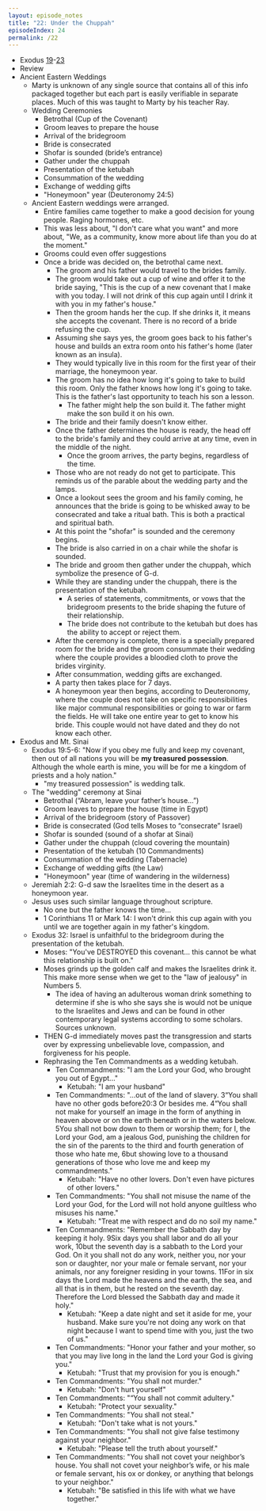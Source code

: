 ```yaml
---
layout: episode_notes
title: "22: Under the Chuppah"
episodeIndex: 24
permalink: /22
---
```

- Exodus [19](https://my.bible.com/bible/111/EXO.19.NIV)-[23](https://my.bible.com/bible/111/EXO.23.NIV)
- Review
- Ancient Eastern Weddings
  - Marty is unknown of any single source that contains all of this info packaged together but each part is easily verifiable in separate places. Much of this was taught to Marty by his teacher Ray.
  - Wedding Ceremonies
    - Betrothal (Cup of the Covenant)
    - Groom leaves to prepare the house
    - Arrival of the bridegroom
    - Bride is consecrated
    - Shofar is sounded (bride’s entrance)
    - Gather under the chuppah
    - Presentation of the ketubah
    - Consummation of the wedding
    - Exchange of wedding gifts
    - "Honeymoon" year (Deuteronomy 24:5)
  - Ancient Eastern weddings were arranged.
    - Entire families came together to make a good decision for young people. Raging hormones, etc.
    - This was less about, "I don't care what you want" and more about, "We, as a community, know more about life than you do at the moment."
    - Grooms could even offer suggestions
    - Once a bride was decided on, the betrothal came next.
      - The groom and his father would travel to the brides family.
      - The groom would take out a cup of wine and offer it to the bride saying, "This is the cup of a new covenant that I make with you today. I will not drink of this cup again until I drink it with you in my father's house."
      - Then the groom hands her the cup. If she drinks it, it means she accepts the covenant. There is no record of a bride refusing the cup.
      - Assuming she says yes, the groom goes back to his father's house and builds an extra room onto his father's home (later known as an insula).
      - They would typically live in this room for the first year of their marriage, the honeymoon year.
      - The groom has no idea how long it's going to take to build this room. Only the father knows how long it's going to take. This is the father's last opportunity to teach his son a lesson.
        - The father might help the son build it. The father might make the son build it on his own.
      - The bride and their family doesn't know either.
      - Once the father determines the house is ready, the head off to the bride's family and they could arrive at any time, even in the middle of the night.
        - Once the groom arrives, the party begins, regardless of the time.
      - Those who are not ready do not get to participate. This reminds us of the parable about the wedding party and the lamps.
      - Once a lookout sees the groom and his family coming, he announces that the bride is going to be whisked away to be consecrated and take a ritual bath. This is both a practical and spiritual bath.
      - At this point the "shofar" is sounded and the ceremony begins.
      - The bride is also carried in on a chair while the shofar is sounded.
      - The bride and groom then gather under the chuppah, which symbolize the presence of G-d.
      - While they are standing under the chuppah, there is the presentation of the ketubah.
        - A series of statements, commitments, or vows that the bridegroom presents to the bride shaping the future of their relationship.
        - The bride does not contribute to the ketubah but does has the ability to accept or reject them.
      - After the ceremony is complete, there is a specially prepared room for the bride and the groom consummate their wedding where the couple provides a bloodied cloth to prove the brides virginity.
      - After consummation, wedding gifts are exchanged.
      - A party then takes place for 7 days.
      - A honeymoon year then begins, according to Deuteronomy, where the couple does not take on specific responsibilities like major communal responsibilities or going to war or farm the fields. He will take one entire year to get to know his bride. This couple would not have dated and they do not know each other.
- Exodus and Mt. Sinai
  - Exodus 19:5-6: "Now if you obey me fully and keep my covenant, then out of all nations you will be **my treasured possession**. Although the whole earth is mine, you will be for me a kingdom of priests and a holy nation."
    - "my treasured possession" is wedding talk.
  - The "wedding" ceremony at Sinai
    - Betrothal (“Abram, leave your father’s house…”)
    - Groom leaves to prepare the house (time in Egypt)
    - Arrival of the bridegroom (story of Passover)
    - Bride is consecrated (God tells Moses to “consecrate” Israel)
    - Shofar is sounded (sound of a shofar at Sinai)
    - Gather under the chuppah (cloud covering the mountain)
    - Presentation of the ketubah (10 Commandments)
    - Consummation of the wedding (Tabernacle)
    - Exchange of wedding gifts (the Law)
    - "Honeymoon" year (time of wandering in the wilderness)
  - Jeremiah 2:2: G-d saw the Israelites time in the desert as a honeymoon year.
  - Jesus uses such similar language throughout scripture.
    - No one but the father knows the time...
    - 1 Corinthians 11 or Mark 14: I won't drink this cup again with you until we are together again in my father's kingdom.
  - Exodus 32: Israel is unfaithful to the bridegroom during the presentation of the ketubah.
    - Moses: "You've DESTROYED this covenant... this cannot be what this relationship is built on."
    - Moses grinds up the golden calf and makes the Israelites drink it. This make more sense when we get to the "law of jealousy" in Numbers 5.
      - The idea of having an adulterous woman drink something to determine if she is who she says she is would not be unique to the Israelites and Jews and can be found in other contemporary legal systems according to some scholars. Sources unknown.
    - THEN G-d immediately moves past the transgression and starts over by expressing unbelievable love, compassion, and forgiveness for his people.
    - Rephrasing the Ten Commandments as a wedding ketubah.
      - Ten Commandments: "I am the Lord your God, who brought you out of Egypt..."
        - Ketubah: "I am your husband"
      - Ten Commandments: "...out of the land of slavery.
3“You shall have no other gods before20:3 Or besides me.
4“You shall not make for yourself an image in the form of anything in heaven above or on the earth beneath or in the waters below. 5You shall not bow down to them or worship them; for I, the Lord your God, am a jealous God, punishing the children for the sin of the parents to the third and fourth generation of those who hate me, 6but showing love to a thousand generations of those who love me and keep my commandments."
        - Ketubah: "Have no other lovers. Don't even have pictures of other lovers."
      - Ten Commandments: "You shall not misuse the name of the Lord your God, for the Lord will not hold anyone guiltless who misuses his name."
        - Ketubah: "Treat me with respect and do no soil my name."
      - Ten Commandments: "Remember the Sabbath day by keeping it holy. 9Six days you shall labor and do all your work, 10but the seventh day is a sabbath to the Lord your God. On it you shall not do any work, neither you, nor your son or daughter, nor your male or female servant, nor your animals, nor any foreigner residing in your towns. 11For in six days the Lord made the heavens and the earth, the sea, and all that is in them, but he rested on the seventh day. Therefore the Lord blessed the Sabbath day and made it holy."
        - Ketubah: "Keep a date night and set it aside for me, your husband. Make sure you're not doing any work on that night because I want to spend time with you, just the two of us."
      - Ten Commandments: "Honor your father and your mother, so that you may live long in the land the Lord your God is giving you."
        - Ketubah: "Trust that my provision for you is enough."
      - Ten Commandments: "You shall not murder."
        - Ketubah: "Don't hurt yourself"
      - Ten Commandments: "“You shall not commit adultery."
        - Ketubah: "Protect your sexuality."
      - Ten Commandments: "You shall not steal."
        - Ketubah: "Don't take what is not yours."
      - Ten Commandments: "You shall not give false testimony against your neighbor."
        - Ketubah: "Please tell the truth about yourself."
      - Ten Commandments: "You shall not covet your neighbor’s house. You shall not covet your neighbor’s wife, or his male or female servant, his ox or donkey, or anything that belongs to your neighbor."
        - Ketubah: "Be satisfied in this life with what we have together."

